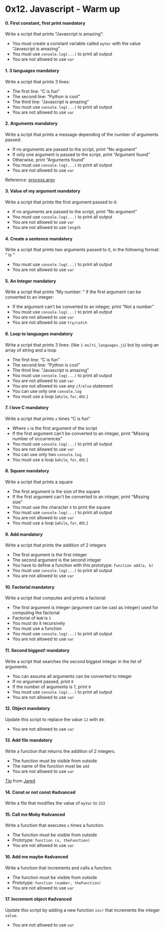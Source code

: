 <h1 class="gap">0x12. Javascript - Warm up</h1>


<h4 class="task">
    0. First constant, first print
      <span class="alert alert-warning mandatory-optional">
        mandatory
      </span>
</h4><p>Write a script that prints “Javascript is amazing”:</p><ul>
<li>You must create a constant variable called <code>myVar</code> with the value “Javascript is amazing”</li>
<li>You must use <code>console.log(...)</code> to print all output</li>
<li>You are not allowed to use <code>var</code></li>
</ul>


<h4 class="task">
    1. 3 languages
      <span class="alert alert-warning mandatory-optional">
        mandatory
      </span>
</h4><p>Write a script that prints 3 lines:</p><ul>
<li>The first line: “C is fun”</li>
<li>The second line: “Python is cool”</li>
<li>The third line: “Javascript is amazing”</li>
<li>You must use <code>console.log(...)</code> to print all output</li>
<li>You are not allowed to use <code>var</code></li>
</ul>


<h4 class="task">
    2. Arguments
      <span class="alert alert-warning mandatory-optional">
        mandatory
      </span>
</h4><p>Write a script that prints a message depending of the number of arguments passed:</p><ul>
<li>If no arguments are passed to the script, print “No argument”</li>
<li>If only one argument is passed to the script, print “Argument found”</li>
<li>Otherwise, print “Arguments found”</li>
<li>You must use <code>console.log(...)</code> to print all output</li>
<li>You are not allowed to use <code>var</code></li>
</ul><p>Reference: <a href="/rltoken/E5x0rMmgii1g_Da9R7DUag" target="_blank" title="process.argv">process.argv</a></p>


<h4 class="task">
    3. Value of my argument
      <span class="alert alert-warning mandatory-optional">
        mandatory
      </span>
</h4><p>Write a script that prints the first argument passed to it:</p><ul>
<li>If no arguments are passed to the script, print “No argument”</li>
<li>You must use <code>console.log(...)</code> to print all output</li>
<li>You are not allowed to use <code>var</code></li>
<li>You are not allowed to use <code>length</code></li>
</ul>


<h4 class="task">
    4. Create a sentence
      <span class="alert alert-warning mandatory-optional">
        mandatory
      </span>
</h4><p>Write a script that prints two arguments passed to it, in the following format: “<first argument> is <second argument>”</second></first></p><ul>
<li>You must use <code>console.log(...)</code> to print all output</li>
<li>You are not allowed to use <code>var</code></li>
</ul>


<h4 class="task">
    5. An Integer
      <span class="alert alert-warning mandatory-optional">
        mandatory
      </span>
</h4><p>Write a script that prints “My number: <first argument>” if the first argument can be converted to an integer:</first></p><ul>
<li>If the argument can’t be converted to an integer, print “Not a number”</li>
<li>You must use <code>console.log(...)</code> to print all output</li>
<li>You are not allowed to use <code>var</code></li>
<li>You are not allowed to use <code>try/catch</code></li>
</ul>


<h4 class="task">
    6. Loop to languages
      <span class="alert alert-warning mandatory-optional">
        mandatory
      </span>
</h4><p>Write a script that prints 3 lines: (like <code>1-multi_languages.js</code>) but by using an array of string and a loop</p><ul>
<li>The first line: “C is fun”</li>
<li>The second line: “Python is cool”</li>
<li>The third line: “Javascript is amazing”</li>
<li>You must use <code>console.log(...)</code> to print all output</li>
<li>You are not allowed to use <code>var</code></li>
<li>You are not allowed to use any <code>if/else</code> statement</li>
<li>You can use only one <code>console.log</code></li>
<li>You must use a loop (<code>while</code>, <code>for</code>, etc.)</li>
</ul>


<h4 class="task">
    7. I love C
      <span class="alert alert-warning mandatory-optional">
        mandatory
      </span>
</h4><p>Write a script that prints <code>x</code> times “C is fun”</p><ul>
<li>Where <code>x</code> is the first argument of the script</li>
<li>If the first argument can’t be converted to an integer, print “Missing number of occurrences”</li>
<li>You must use <code>console.log(...)</code> to print all output</li>
<li>You are not allowed to use <code>var</code></li>
<li>You can use only two <code>console.log</code></li>
<li>You must use a loop (<code>while</code>, <code>for</code>, etc.)</li>
</ul>


<h4 class="task">
    8. Square
      <span class="alert alert-warning mandatory-optional">
        mandatory
      </span>
</h4><p>Write a script that prints a square</p><ul>
<li>The first argument is the size of the square</li>
<li>If the first argument can’t be converted to an integer, print “Missing size”</li>
<li>You must use the character <code>X</code> to print the square</li>
<li>You must use <code>console.log(...)</code> to print all output</li>
<li>You are not allowed to use <code>var</code></li>
<li>You must use a loop (<code>while</code>, <code>for</code>, etc.)</li>
</ul>


<h4 class="task">
    9. Add
      <span class="alert alert-warning mandatory-optional">
        mandatory
      </span>
</h4><p>Write a script that prints the addition of 2 integers</p><ul>
<li>The first argument is the first integer</li>
<li>The second argument is the second integer</li>
<li>You have to define a function with this prototype: <code>function add(a, b)</code></li>
<li>You must use <code>console.log(...)</code> to print all output</li>
<li>You are not allowed to use <code>var</code></li>
</ul>


<h4 class="task">
    10. Factorial
      <span class="alert alert-warning mandatory-optional">
        mandatory
      </span>
</h4><p>Write a script that computes and prints a factorial</p><ul>
<li>The first argument is integer (argument can be cast as integer) used for computing the factorial</li>
<li>Factorial of <code>NaN</code> is <code>1</code></li>
<li>You must do it recursively</li>
<li>You must use a function</li>
<li>You must use <code>console.log(...)</code> to print all output</li>
<li>You are not allowed to use <code>var</code></li>
</ul>


<h4 class="task">
    11. Second biggest!
      <span class="alert alert-warning mandatory-optional">
        mandatory
      </span>
</h4><p>Write a script that searches the second biggest integer in the list of arguments.</p><ul>
<li>You can assume all arguments can be converted to integer</li>
<li>If no argument passed, print <code>0</code></li>
<li>If the number of arguments is 1, print <code>0</code></li>
<li>You must use <code>console.log(...)</code> to print all output</li>
<li>You are not allowed to use <code>var</code></li>
</ul>


<h4 class="task">
    12. Object
      <span class="alert alert-warning mandatory-optional">
        mandatory
      </span>
</h4><p>Update this script to replace the value <code>12</code> with <code>89</code>:</p><ul>
<li>You are not allowed to use <code>var</code></li>
</ul>


<h4 class="task">
    13. Add file
      <span class="alert alert-warning mandatory-optional">
        mandatory
      </span>
</h4><p>Write a function that returns the addition of 2 integers.</p><ul>
<li>The function must be visible from outside</li>
<li>The name of the function must be <code>add</code></li>
<li>You are not allowed to use <code>var</code></li>
</ul><p><a href="/rltoken/vmpqOXZ7n3jAgPXtTjHlQA" target="_blank" title="Tip">Tip</a> from <a href="/rltoken/gMp6BQ5ebhDV1Wqc6QPC-A" target="_blank" title="Jared">Jared</a></p>


<h4 class="task">
    14. Const or not const
      <span class="alert alert-info mandatory-optional">
        #advanced
      </span>
</h4><p>Write a file that modifies the value of <code>myVar</code> to <code>333</code></p>


<h4 class="task">
    15. Call me Moby
      <span class="alert alert-info mandatory-optional">
        #advanced
      </span>
</h4><p>Write a function that executes <code>x</code> times a function.</p><ul>
<li>The function must be visible from outside</li>
<li>Prototype: <code>function (x, theFunction)</code></li>
<li>You are not allowed to use <code>var</code></li>
</ul>


<h4 class="task">
    16. Add me maybe
      <span class="alert alert-info mandatory-optional">
        #advanced
      </span>
</h4><p>Write a function that increments and calls a function.</p><ul>
<li>The function must be visible from outside</li>
<li>Prototype: <code>function (number, theFunction)</code></li>
<li>You are not allowed to use <code>var</code></li>
</ul>


<h4 class="task">
    17. Increment object
      <span class="alert alert-info mandatory-optional">
        #advanced
      </span>
</h4><p>Update this script by adding a new function <code>incr</code> that increments the integer <code>value</code>.</p><ul>
<li>You are not allowed to use <code>var</code></li>
</ul>

